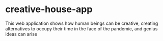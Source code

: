 # creative-house-app
This web application shows how human beings can be creative, creating alternatives to occupy their time in the face of the pandemic, and genius ideas can arise

